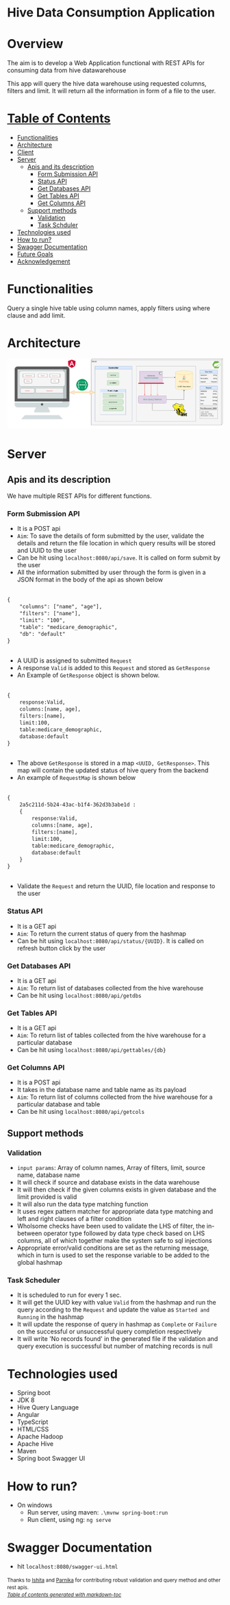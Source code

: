 ﻿# Hive Data Consumption Application
# Overview
The aim is to develop a Web Application functional with REST APIs for consuming data from hive datawarehouse

This app will query the hive data warehouse using requested columns, filters and limit. It will return all the information in form of a file to the user.

# [Table of Contents](#table-of-contents)
- [Functionalities](#functionalities)
- [Architecture](#architecture)
- [Client](#client)
- [Server](#server)
  * [Apis and its description](#apis-and-its-description)
    + [Form Submission API](#form-submission-api)
    + [Status API](#status-api)
    + [Get Databases API](#get-databases-api)
    + [Get Tables API](#get-tables-api)
    + [Get Columns API](#get-columns-api)
  * [Support methods](#support-methods)
    + [Validation](#validation)
    + [Task Schduler](#task-schduler)
- [Technologies used](#technologies-used)
- [How to run?](#how-to-run-)
- [Swagger Documentation](#swagger-documentation)
- [Future Goals](#future-goals)
- [Acknowledgement](#acknowledgement)

# Functionalities
Query a single hive table using column names, apply filters using where clause and add limit. 

# Architecture
![Architecture](./assets/final_architecture.png)
<!-- 
# Client

### UI with form submission response
![Form Return State UI](./assets/submitted_for_ui.png)

### UI with refresh response - Started and Running
![Refresh State UI - started](./assets/started_state_ui_LI.jpg)

### UI with refresh response - Completed
![Refresh State UI - completed](./assets/completed_state_ui.png) -->

# Server

## Apis and its description
We have multiple REST APIs for different functions.
### Form Submission API
-   It is a POST api
-   `Aim`: To save the details of form submitted by the user, validate the details and return the file location in which query results will be stored and UUID to the user
-   Can be hit using `localhost:8080/api/save`. It is called on form submit by the user
-   All the information submitted by user through the form is given in a JSON format in the body of the api as shown below 
<pre>
<code>
{
    "columns": ["name", "age"],
    "filters": ["name"],
    "limit": "100",
    "table": "medicare_demographic",
    "db": "default"
}
</code>
</pre>

-   A UUID is assigned to submitted `Request`
-   A response `Valid` is added to this `Request` and stored as `GetResponse`
-   An Example of `GetResponse` object is shown below.
<pre>
<code>
{
    response:Valid,
    columns:[name, age],
    filters:[name],
    limit:100,
    table:medicare_demographic,
    database:default
}
</code>
</pre>
-   The above `GetResponse` is stored in a map `<UUID, GetResponse>`. This map will contain the updated status of hive query from the backend
-   An example of `RequestMap` is shown below
<pre>
<code>
{
    2a5c211d-5b24-43ac-b1f4-362d3b3abe1d : 
    {
        response:Valid,
        columns:[name, age],
        filters:[name],
        limit:100,
        table:medicare_demographic,
        database:default
    }
}
</code>
</pre>
-   Validate the `Request` and return the UUID, file location and response to the user

### Status API
-   It is a GET api
-   `Aim`: To return the current status of query from the hashmap
-   Can be hit using `localhost:8080/api/status/{UUID}`. It is called on refresh button click by the user

### Get Databases API
-   It is a GET api
-   `Aim`: To return list of databases collected from the hive warehouse
-   Can be hit using `localhost:8080/api/getdbs`

### Get Tables API
-   It is a GET api
-   `Aim`: To return list of tables collected from the hive warehouse for a particular database
-   Can be hit using `localhost:8080/api/gettables/{db}`

### Get Columns API
-   It is a POST api
-   It takes in the database name and table name as its payload
-   `Aim`: To return list of columns collected from the hive warehouse for a particular database and table
-   Can be hit using `localhost:8080/api/getcols`

## Support methods

### Validation
-   `input params`: Array of column names, Array of filters, limit, source name, database name
-   It will check if source and database exists in the data warehouse
-   It will then check if the given columns exists in given database and the limit provided is valid
-   It will also run the data type matching function
-   It uses regex pattern matcher for appropriate data type matching and left and right clauses of a filter condition
-   Wholsome checks have been used to validate the LHS of filter, the in-between operator type followed by data type check based on LHS columns, all of which together make the system safe to sql injections
-   Appropriate error/valid conditions are set as the returning message, which in turn is used to set the response variable to be added to the global hashmap

### Task Scheduler
-   It is scheduled to run for every 1 sec.
-   It will get the UUID key with value `Valid` from the hashmap and run the query according to the `Request` and update the value as `Started and Running` in the hashmap
-   It will update the response of query in hashmap as `Complete` or `Failure` on the successful or unsuccessful query completion respectively
-   It will write 'No records found' in the generated file if the validation and query execution is successful but number of matching records is null

# Technologies used
-   Spring boot
-   JDK 8
-   Hive Query Language
-   Angular
-   TypeScript
-   HTML/CSS
-   Apache Hadoop
-   Apache Hive
-   Maven
-   Spring boot Swagger UI

# How to run?
-   On windows
    -   Run server, using maven: `.\mvnw spring-boot:run`
    -   Run client, using ng: `ng serve`

# Swagger Documentation
-   hit `localhost:8080/swagger-ui.html`

<small>Thanks to <a href='https://github.com/Ishita-0112'>Ishita</a> and <a href='https://github.com/ParnikaKulkarni'>Parnika</a> for contributing robust validation and query method and other rest apis.</small> \
<small><i><a href='http://ecotrust-canada.github.io/markdown-toc/'>Table of contents generated with markdown-toc</a></i></small>
